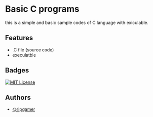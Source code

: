 # Basic C programs

this is a simple and basic sample codes of C language with exiculable.

## Features

- .C file (source code)
- execulatble  


## Badges



[![MIT License](https://img.shields.io/badge/License-MIT-green.svg)](https://github.com/ripgamer/simple-calculator/blob/main/LICENSE)



## Authors

- [@ripgamer](https://www.github.com/ripgamer)
